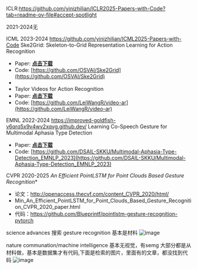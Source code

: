 ICLR:https://github.com/yinizhilian/ICLR2025-Papers-with-Code?tab=readme-ov-file#accept-spotlight

2021-2024无


ICML 2023-2024  https://github.com/yinizhilian/ICML2025-Papers-with-Code
 Ske2Grid: Skeleton-to-Grid Representation Learning for Action Recognition
- Paper: [**点击下载**](https://openreview.net/attachment?id=SQtp4uUByd&name=pdf)
- Code: [https://github.com/OSVAI/Ske2Grid](https://github.com/OSVAI/Ske2Grid)
-
- Taylor Videos for Action Recognition
- Paper: [**点击下载**](https://openreview.net/attachment?id=chhIZGqlUG&name=pdf)
- Code: [https://github.com/LeiWangR/video-ar](https://github.com/LeiWangR/video-ar)

EMNL 2022-2024  https://improved-goldfish-v6qrq5x9v4wv2xqvg.github.dev/
  Learning Co-Speech Gesture for Multimodal Aphasia Type Detection
- Paper: [**点击下载**](https://arxiv.org/pdf/2310.11710.pdf)
- Code: [https://github.com/DSAIL-SKKU/Multimodal-Aphasia-Type-Detection_EMNLP_2023](https://github.com/DSAIL-SKKU/Multimodal-Aphasia-Type-Detection_EMNLP_2023)


CVPR 2020-2025
 *An Efficient PointLSTM for Point Clouds Based Gesture Recognition**
- 论文：http://openaccess.thecvf.com/content_CVPR_2020/html/
- Min_An_Efficient_PointLSTM_for_Point_Clouds_Based_Gesture_Recognition_CVPR_2020_paper.html
- 代码：https://github.com/Blueprintf/pointlstm-gesture-recognition-pytorch


science advances 
搜索 gesture recognition 基本是材料
![image](https://github.com/user-attachments/assets/488bd507-2742-4f65-9f82-a1e734b0c009)

nature communation/machine intelligence 
基本无视觉，有semg 大部分都是从材料做，基本是数据集才有代码,下面是检索的图片，里面有的文章，都没找到代码
![image](https://github.com/user-attachments/assets/c19e0e47-7f5b-440e-9969-b6af357b0371)

